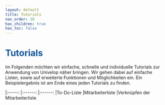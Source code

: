 ```yaml
---
layout: default
title: Tutorials
nav_order: 10
has_children: true
has_toc: false
---
```


# <span style="color:#0b5394">**Tutorials**</span>

Im Folgenden möchten wir einfache, schnelle und individuelle Tutorials zur Anwendung
von Univelop näher bringen. Wir gehen dabei auf einfache Listen, sowie auf erweiterte
Funktionen und Möglichkeiten ein. Ein Beispielergebnis ist am Ende eines jeden Tutorials
zu finden.

|:-----:                |:------:               |:------:
|To-Do-Liste            |Mitarbeiterliste       |Verknüpfen der Mitarbeiterliste